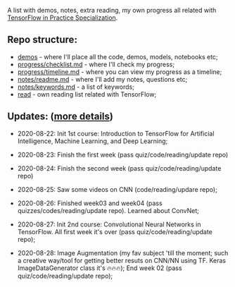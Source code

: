 A list with demos, notes, extra reading, my own progress all related with [TensorFlow in Practice Specialization](https://www.coursera.org/specializations/tensorflow-in-practice). 

## Repo structure:

- [demos](demos/)  - where I'll place all the code, demos, models, notebooks etc;
- [progress/checklist.md](progress/checklist.md) - where I'll check my progress;
- [progress/timeline.md](progress/timeline.md) - where you can view my progress as a timeline;
- [notes/readme.md](notes/) - where I'll add my notes, questions etc;
- [notes/keywords.md](notes/keywords.md) - a list of keywords;
- [read](read/)  - own reading list related with TensorFlow;


## Updates: ([more details](progress/timeline.md))
- 2020-08-22: Init 1st course: Introduction to TensorFlow for Artificial Intelligence, Machine Learning, and Deep Learning;

- 2020-08-23: Finish the first week (pass quiz/code/reading/update repo)

- 2020-08-24: Finish the second week (pass quiz/code/reading/update repo)

- 2020-08-25: Saw some videos on CNN (code/reading/updare repo);

- 2020-08-26: Finished week03 and week04 (pass quizzes/codes/reading/update repo). Learned about ConvNet;

- 2020-08-27: Init 2nd course: Convolutional Neural Networks in TensorFlow. All first week it's over (pass quiz/code/reading/update repo);

- 2020-08-28: Image Augmentation (my fav subject 'till the moment; such a creative way/tool for getting better resuts on CNN/NN using TF. Keras ImageDataGenerator class it's 🔥🔥🔥); End week 02 (pass quiz/code/reading/update repo);





